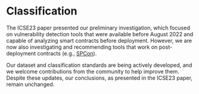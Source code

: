 # Classification

The ICSE23 paper presented our preliminary investigation, which focused on vulnerability detection tools that were available before August 2022 and capable of analyzing smart contracts before deployment. However, we are now also investigating and recommending tools that work on post-deployment contracts (e.g., [SPCon](https://personal.ntu.edu.sg/yi_li/files/Liu2022FPB.pdf)).

Our dataset and classification standards are being actively developed, and we welcome contributions from the community to help improve them. Despite these updates, our conclusions, as presented in the ICSE23 paper, remain unchanged.
